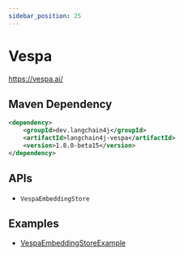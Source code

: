```yaml
---
sidebar_position: 25
---
```


# Vespa

https://vespa.ai/


## Maven Dependency

```xml
<dependency>
    <groupId>dev.langchain4j</groupId>
    <artifactId>langchain4j-vespa</artifactId>
    <version>1.8.0-beta15</version>
</dependency>
```


## APIs

- `VespaEmbeddingStore`


## Examples

- [VespaEmbeddingStoreExample](https://github.com/langchain4j/langchain4j-examples/blob/main/vespa-example/src/main/java/VespaEmbeddingStoreExample.java)
